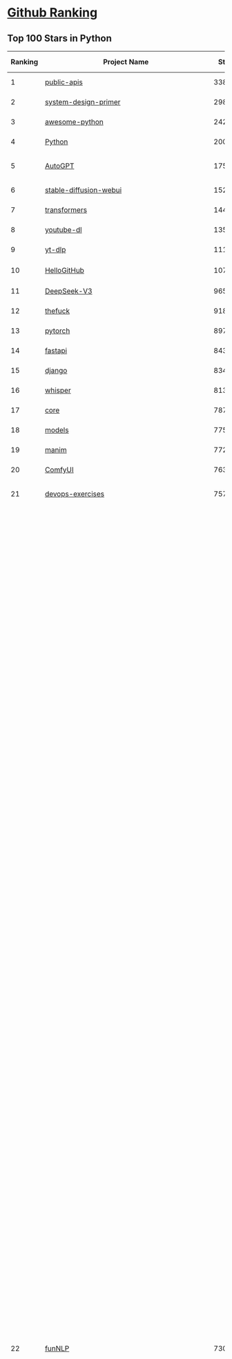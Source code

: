 [Github Ranking](../README.md)
==========

## Top 100 Stars in Python

| Ranking | Project Name | Stars | Forks | Language | Open Issues | Description | Last Commit |
| ------- | ------------ | ----- | ----- | -------- | ----------- | ----------- | ----------- |
| 1 | [public-apis](https://github.com/public-apis/public-apis) | 338838 | 35754 | Python | 2 | A collective list of free APIs | 2024-10-31T19:50:02Z |
| 2 | [system-design-primer](https://github.com/donnemartin/system-design-primer) | 298729 | 49589 | Python | 239 | Learn how to design large-scale systems. Prep for the system design interview.  Includes Anki flashcards. | 2024-12-02T01:10:39Z |
| 3 | [awesome-python](https://github.com/vinta/awesome-python) | 242826 | 25643 | Python | 0 | An opinionated list of awesome Python frameworks, libraries, software and resources. | 2024-08-11T17:10:18Z |
| 4 | [Python](https://github.com/TheAlgorithms/Python) | 200282 | 46726 | Python | 67 | All Algorithms implemented in Python | 2025-05-08T17:48:12Z |
| 5 | [AutoGPT](https://github.com/Significant-Gravitas/AutoGPT) | 175156 | 45686 | Python | 144 | AutoGPT is the vision of accessible AI for everyone, to use and to build on. Our mission is to provide the tools, so that you can focus on what matters. | 2025-05-09T04:03:01Z |
| 6 | [stable-diffusion-webui](https://github.com/AUTOMATIC1111/stable-diffusion-webui) | 152190 | 28319 | Python | 2339 | Stable Diffusion web UI | 2025-05-03T06:17:03Z |
| 7 | [transformers](https://github.com/huggingface/transformers) | 144035 | 28884 | Python | 1058 | 🤗 Transformers: State-of-the-art Machine Learning for Pytorch, TensorFlow, and JAX. | 2025-05-08T21:46:09Z |
| 8 | [youtube-dl](https://github.com/ytdl-org/youtube-dl) | 135556 | 10325 | Python | 3670 | Command-line program to download videos from YouTube.com and other video sites | 2025-05-04T11:53:05Z |
| 9 | [yt-dlp](https://github.com/yt-dlp/yt-dlp) | 111108 | 8735 | Python | 1572 | A feature-rich command-line audio/video downloader | 2025-05-06T20:32:41Z |
| 10 | [HelloGitHub](https://github.com/521xueweihan/HelloGitHub) | 107067 | 9981 | Python | 224 | :octocat: 分享 GitHub 上有趣、入门级的开源项目。Share interesting, entry-level open source projects on GitHub. | 2025-04-29T04:00:46Z |
| 11 | [DeepSeek-V3](https://github.com/deepseek-ai/DeepSeek-V3) | 96564 | 15706 | Python | 64 | None | 2025-04-09T01:50:40Z |
| 12 | [thefuck](https://github.com/nvbn/thefuck) | 91808 | 3686 | Python | 278 | Magnificent app which corrects your previous console command. | 2024-07-19T14:56:13Z |
| 13 | [pytorch](https://github.com/pytorch/pytorch) | 89786 | 24097 | Python | 15034 | Tensors and Dynamic neural networks in Python with strong GPU acceleration | 2025-05-09T04:00:33Z |
| 14 | [fastapi](https://github.com/fastapi/fastapi) | 84395 | 7315 | Python | 51 | FastAPI framework, high performance, easy to learn, fast to code, ready for production | 2025-05-06T08:23:31Z |
| 15 | [django](https://github.com/django/django) | 83479 | 32556 | Python | 0 | The Web framework for perfectionists with deadlines. | 2025-05-08T15:07:10Z |
| 16 | [whisper](https://github.com/openai/whisper) | 81356 | 9782 | Python | 0 | Robust Speech Recognition via Large-Scale Weak Supervision | 2025-01-04T20:56:17Z |
| 17 | [core](https://github.com/home-assistant/core) | 78782 | 33584 | Python | 2583 | :house_with_garden: Open source home automation that puts local control and privacy first. | 2025-05-08T22:54:39Z |
| 18 | [models](https://github.com/tensorflow/models) | 77510 | 45610 | Python | 1072 | Models and examples built with TensorFlow | 2025-05-08T21:15:23Z |
| 19 | [manim](https://github.com/3b1b/manim) | 77283 | 6678 | Python | 442 | Animation engine for explanatory math videos | 2025-03-20T19:00:35Z |
| 20 | [ComfyUI](https://github.com/comfyanonymous/ComfyUI) | 76324 | 8346 | Python | 2220 | The most powerful and modular diffusion model GUI, api and backend with a graph/nodes interface. | 2025-05-08T12:41:00Z |
| 21 | [devops-exercises](https://github.com/bregman-arie/devops-exercises) | 75750 | 16878 | Python | 33 | Linux, Jenkins, AWS, SRE, Prometheus, Docker, Python, Ansible, Git, Kubernetes, Terraform, OpenStack, SQL, NoSQL, Azure, GCP, DNS, Elastic, Network, Virtualization. DevOps Interview Questions | 2025-04-24T19:36:05Z |
| 22 | [funNLP](https://github.com/fighting41love/funNLP) | 73064 | 14845 | Python | 33 | 中英文敏感词、语言检测、中外手机/电话归属地/运营商查询、名字推断性别、手机号抽取、身份证抽取、邮箱抽取、中日文人名库、中文缩写库、拆字词典、词汇情感值、停用词、反动词表、暴恐词表、繁简体转换、英文模拟中文发音、汪峰歌词生成器、职业名称词库、同义词库、反义词库、否定词库、汽车品牌词库、汽车零件词库、连续英文切割、各种中文词向量、公司名字大全、古诗词库、IT词库、财经词库、成语词库、地名词库、历史名人词库、诗词词库、医学词库、饮食词库、法律词库、汽车词库、动物词库、中文聊天语料、中文谣言数据、百度中文问答数据集、句子相似度匹配算法集合、bert资源、文本生成&摘要相关工具、cocoNLP信息抽取工具、国内电话号码正则匹配、清华大学XLORE:中英文跨语言百科知识图谱、清华大学人工智能技术系列报告、自然语言生成、NLU太难了系列、自动对联数据及机器人、用户名黑名单列表、罪名法务名词及分类模型、微信公众号语料、cs224n深度学习自然语言处理课程、中文手写汉字识别、中文自然语言处理 语料/数据集、变量命名神器、分词语料库+代码、任务型对话英文数据集、ASR 语音数据集 + 基于深度学习的中文语音识别系统、笑声检测器、Microsoft多语言数字/单位/如日期时间识别包、中华新华字典数据库及api(包括常用歇后语、成语、词语和汉字)、文档图谱自动生成、SpaCy 中文模型、Common Voice语音识别数据集新版、神经网络关系抽取、基于bert的命名实体识别、关键词(Keyphrase)抽取包pke、基于医疗领域知识图谱的问答系统、基于依存句法与语义角色标注的事件三元组抽取、依存句法分析4万句高质量标注数据、cnocr：用来做中文OCR的Python3包、中文人物关系知识图谱项目、中文nlp竞赛项目及代码汇总、中文字符数据、speech-aligner: 从“人声语音”及其“语言文本”产生音素级别时间对齐标注的工具、AmpliGraph: 知识图谱表示学习(Python)库：知识图谱概念链接预测、Scattertext 文本可视化(python)、语言/知识表示工具：BERT & ERNIE、中文对比英文自然语言处理NLP的区别综述、Synonyms中文近义词工具包、HarvestText领域自适应文本挖掘工具（新词发现-情感分析-实体链接等）、word2word：(Python)方便易用的多语言词-词对集：62种语言/3,564个多语言对、语音识别语料生成工具：从具有音频/字幕的在线视频创建自动语音识别(ASR)语料库、构建医疗实体识别的模型（包含词典和语料标注）、单文档非监督的关键词抽取、Kashgari中使用gpt-2语言模型、开源的金融投资数据提取工具、文本自动摘要库TextTeaser: 仅支持英文、人民日报语料处理工具集、一些关于自然语言的基本模型、基于14W歌曲知识库的问答尝试--功能包括歌词接龙and已知歌词找歌曲以及歌曲歌手歌词三角关系的问答、基于Siamese bilstm模型的相似句子判定模型并提供训练数据集和测试数据集、用Transformer编解码模型实现的根据Hacker News文章标题自动生成评论、用BERT进行序列标记和文本分类的模板代码、LitBank：NLP数据集——支持自然语言处理和计算人文学科任务的100部带标记英文小说语料、百度开源的基准信息抽取系统、虚假新闻数据集、Facebook: LAMA语言模型分析，提供Transformer-XL/BERT/ELMo/GPT预训练语言模型的统一访问接口、CommonsenseQA：面向常识的英文QA挑战、中文知识图谱资料、数据及工具、各大公司内部里大牛分享的技术文档 PDF 或者 PPT、自然语言生成SQL语句（英文）、中文NLP数据增强（EDA）工具、英文NLP数据增强工具 、基于医药知识图谱的智能问答系统、京东商品知识图谱、基于mongodb存储的军事领域知识图谱问答项目、基于远监督的中文关系抽取、语音情感分析、中文ULMFiT-情感分析-文本分类-语料及模型、一个拍照做题程序、世界各国大规模人名库、一个利用有趣中文语料库 qingyun 训练出来的中文聊天机器人、中文聊天机器人seqGAN、省市区镇行政区划数据带拼音标注、教育行业新闻语料库包含自动文摘功能、开放了对话机器人-知识图谱-语义理解-自然语言处理工具及数据、中文知识图谱：基于百度百科中文页面-抽取三元组信息-构建中文知识图谱、masr: 中文语音识别-提供预训练模型-高识别率、Python音频数据增广库、中文全词覆盖BERT及两份阅读理解数据、ConvLab：开源多域端到端对话系统平台、中文自然语言处理数据集、基于最新版本rasa搭建的对话系统、基于TensorFlow和BERT的管道式实体及关系抽取、一个小型的证券知识图谱/知识库、复盘所有NLP比赛的TOP方案、OpenCLaP：多领域开源中文预训练语言模型仓库、UER：基于不同语料+编码器+目标任务的中文预训练模型仓库、中文自然语言处理向量合集、基于金融-司法领域(兼有闲聊性质)的聊天机器人、g2pC：基于上下文的汉语读音自动标记模块、Zincbase 知识图谱构建工具包、诗歌质量评价/细粒度情感诗歌语料库、快速转化「中文数字」和「阿拉伯数字」、百度知道问答语料库、基于知识图谱的问答系统、jieba_fast 加速版的jieba、正则表达式教程、中文阅读理解数据集、基于BERT等最新语言模型的抽取式摘要提取、Python利用深度学习进行文本摘要的综合指南、知识图谱深度学习相关资料整理、维基大规模平行文本语料、StanfordNLP 0.2.0：纯Python版自然语言处理包、NeuralNLP-NeuralClassifier：腾讯开源深度学习文本分类工具、端到端的封闭域对话系统、中文命名实体识别：NeuroNER vs. BertNER、新闻事件线索抽取、2019年百度的三元组抽取比赛：“科学空间队”源码、基于依存句法的开放域文本知识三元组抽取和知识库构建、中文的GPT2训练代码、ML-NLP - 机器学习(Machine Learning)NLP面试中常考到的知识点和代码实现、nlp4han:中文自然语言处理工具集(断句/分词/词性标注/组块/句法分析/语义分析/NER/N元语法/HMM/代词消解/情感分析/拼写检查、XLM：Facebook的跨语言预训练语言模型、用基于BERT的微调和特征提取方法来进行知识图谱百度百科人物词条属性抽取、中文自然语言处理相关的开放任务-数据集-当前最佳结果、CoupletAI - 基于CNN+Bi-LSTM+Attention 的自动对对联系统、抽象知识图谱、MiningZhiDaoQACorpus - 580万百度知道问答数据挖掘项目、brat rapid annotation tool: 序列标注工具、大规模中文知识图谱数据：1.4亿实体、数据增强在机器翻译及其他nlp任务中的应用及效果、allennlp阅读理解:支持多种数据和模型、PDF表格数据提取工具 、 Graphbrain：AI开源软件库和科研工具，目的是促进自动意义提取和文本理解以及知识的探索和推断、简历自动筛选系统、基于命名实体识别的简历自动摘要、中文语言理解测评基准，包括代表性的数据集&基准模型&语料库&排行榜、树洞 OCR 文字识别 、从包含表格的扫描图片中识别表格和文字、语声迁移、Python口语自然语言处理工具集(英文)、 similarity：相似度计算工具包，java编写、海量中文预训练ALBERT模型 、Transformers 2.0 、基于大规模音频数据集Audioset的音频增强 、Poplar：网页版自然语言标注工具、图片文字去除，可用于漫画翻译 、186种语言的数字叫法库、Amazon发布基于知识的人-人开放领域对话数据集 、中文文本纠错模块代码、繁简体转换 、 Python实现的多种文本可读性评价指标、类似于人名/地名/组织机构名的命名体识别数据集 、东南大学《知识图谱》研究生课程(资料)、. 英文拼写检查库 、 wwsearch是企业微信后台自研的全文检索引擎、CHAMELEON：深度学习新闻推荐系统元架构 、 8篇论文梳理BERT相关模型进展与反思、DocSearch：免费文档搜索引擎、 LIDA：轻量交互式对话标注工具 、aili - the fastest in-memory index in the East 东半球最快并发索引 、知识图谱车音工作项目、自然语言生成资源大全 、中日韩分词库mecab的Python接口库、中文文本摘要/关键词提取、汉字字符特征提取器 (featurizer)，提取汉字的特征（发音特征、字形特征）用做深度学习的特征、中文生成任务基准测评 、中文缩写数据集、中文任务基准测评 - 代表性的数据集-基准(预训练)模型-语料库-baseline-工具包-排行榜、PySS3：面向可解释AI的SS3文本分类器机器可视化工具 、中文NLP数据集列表、COPE - 格律诗编辑程序、doccano：基于网页的开源协同多语言文本标注工具 、PreNLP：自然语言预处理库、简单的简历解析器，用来从简历中提取关键信息、用于中文闲聊的GPT2模型：GPT2-chitchat、基于检索聊天机器人多轮响应选择相关资源列表(Leaderboards、Datasets、Papers)、(Colab)抽象文本摘要实现集锦(教程 、词语拼音数据、高效模糊搜索工具、NLP数据增广资源集、微软对话机器人框架 、 GitHub Typo Corpus：大规模GitHub多语言拼写错误/语法错误数据集、TextCluster：短文本聚类预处理模块 Short text cluster、面向语音识别的中文文本规范化、BLINK：最先进的实体链接库、BertPunc：基于BERT的最先进标点修复模型、Tokenizer：快速、可定制的文本词条化库、中文语言理解测评基准，包括代表性的数据集、基准(预训练)模型、语料库、排行榜、spaCy 医学文本挖掘与信息提取 、 NLP任务示例项目代码集、 python拼写检查库、chatbot-list - 行业内关于智能客服、聊天机器人的应用和架构、算法分享和介绍、语音质量评价指标(MOSNet, BSSEval, STOI, PESQ, SRMR)、 用138GB语料训练的法文RoBERTa预训练语言模型 、BERT-NER-Pytorch：三种不同模式的BERT中文NER实验、无道词典 - 有道词典的命令行版本，支持英汉互查和在线查询、2019年NLP亮点回顾、 Chinese medical dialogue data 中文医疗对话数据集 、最好的汉字数字(中文数字)-阿拉伯数字转换工具、 基于百科知识库的中文词语多词义/义项获取与特定句子词语语义消歧、awesome-nlp-sentiment-analysis - 情感分析、情绪原因识别、评价对象和评价词抽取、LineFlow：面向所有深度学习框架的NLP数据高效加载器、中文医学NLP公开资源整理 、MedQuAD：(英文)医学问答数据集、将自然语言数字串解析转换为整数和浮点数、Transfer Learning in Natural Language Processing (NLP) 、面向语音识别的中文/英文发音辞典、Tokenizers：注重性能与多功能性的最先进分词器、CLUENER 细粒度命名实体识别 Fine Grained Named Entity Recognition、 基于BERT的中文命名实体识别、中文谣言数据库、NLP数据集/基准任务大列表、nlp相关的一些论文及代码, 包括主题模型、词向量(Word Embedding)、命名实体识别(NER)、文本分类(Text Classificatin)、文本生成(Text Generation)、文本相似性(Text Similarity)计算等，涉及到各种与nlp相关的算法，基于keras和tensorflow 、Python文本挖掘/NLP实战示例、 Blackstone：面向非结构化法律文本的spaCy pipeline和NLP模型通过同义词替换实现文本“变脸” 、中文 预训练 ELECTREA 模型: 基于对抗学习 pretrain Chinese Model 、albert-chinese-ner - 用预训练语言模型ALBERT做中文NER 、基于GPT2的特定主题文本生成/文本增广、开源预训练语言模型合集、多语言句向量包、编码、标记和实现：一种可控高效的文本生成方法、 英文脏话大列表 、attnvis：GPT2、BERT等transformer语言模型注意力交互可视化、CoVoST：Facebook发布的多语种语音-文本翻译语料库，包括11种语言(法语、德语、荷兰语、俄语、西班牙语、意大利语、土耳其语、波斯语、瑞典语、蒙古语和中文)的语音、文字转录及英文译文、Jiagu自然语言处理工具 - 以BiLSTM等模型为基础，提供知识图谱关系抽取 中文分词 词性标注 命名实体识别 情感分析 新词发现 关键词 文本摘要 文本聚类等功能、用unet实现对文档表格的自动检测，表格重建、NLP事件提取文献资源列表 、 金融领域自然语言处理研究资源大列表、CLUEDatasetSearch - 中英文NLP数据集：搜索所有中文NLP数据集，附常用英文NLP数据集 、medical_NER - 中文医学知识图谱命名实体识别 、(哈佛)讲因果推理的免费书、知识图谱相关学习资料/数据集/工具资源大列表、Forte：灵活强大的自然语言处理pipeline工具集 、Python字符串相似性算法库、PyLaia：面向手写文档分析的深度学习工具包、TextFooler：针对文本分类/推理的对抗文本生成模块、Haystack：灵活、强大的可扩展问答(QA)框架、中文关键短语抽取工具 | 2024-05-10T07:38:24Z |
| 23 | [screenshot-to-code](https://github.com/abi/screenshot-to-code) | 69870 | 8623 | Python | 100 | Drop in a screenshot and convert it to clean code (HTML/Tailwind/React/Vue) | 2025-04-23T18:40:55Z |
| 24 | [flask](https://github.com/pallets/flask) | 69493 | 16386 | Python | 2 | The Python micro framework for building web applications. | 2025-03-30T20:17:35Z |
| 25 | [d2l-zh](https://github.com/d2l-ai/d2l-zh) | 69105 | 11607 | Python | 0 | 《动手学深度学习》：面向中文读者、能运行、可讨论。中英文版被70多个国家的500多所大学用于教学。 | 2024-07-30T09:32:19Z |
| 26 | [gpt_academic](https://github.com/binary-husky/gpt_academic) | 68407 | 8344 | Python | 254 | 为GPT/GLM等LLM大语言模型提供实用化交互接口，特别优化论文阅读/润色/写作体验，模块化设计，支持自定义快捷按钮&函数插件，支持Python和C++等项目剖析&自译解功能，PDF/LaTex论文翻译&总结功能，支持并行问询多种LLM模型，支持chatglm3等本地模型。接入通义千问, deepseekcoder, 讯飞星火, 文心一言, llama2, rwkv, claude2, moss等。 | 2025-05-06T14:19:12Z |
| 27 | [awesome-machine-learning](https://github.com/josephmisiti/awesome-machine-learning) | 67946 | 14891 | Python | 0 | A curated list of awesome Machine Learning frameworks, libraries and software. | 2025-04-12T20:31:11Z |
| 28 | [cpython](https://github.com/python/cpython) | 66859 | 31841 | Python | 7243 | The Python programming language | 2025-05-09T00:17:50Z |
| 29 | [PayloadsAllTheThings](https://github.com/swisskyrepo/PayloadsAllTheThings) | 65253 | 15324 | Python | 0 | A list of useful payloads and bypass for Web Application Security and Pentest/CTF | 2025-04-09T09:16:20Z |
| 30 | [Deep-Live-Cam](https://github.com/hacksider/Deep-Live-Cam) | 65184 | 9024 | Python | 60 | real time face swap and one-click video deepfake with only a single image | 2025-05-05T00:30:44Z |
| 31 | [ansible](https://github.com/ansible/ansible) | 64940 | 24018 | Python | 552 | Ansible is a radically simple IT automation platform that makes your applications and systems easier to deploy and maintain. Automate everything from code deployment to network configuration to cloud management, in a language that approaches plain English, using SSH, with no agents to install on remote systems. https://docs.ansible.com. | 2025-05-09T00:08:18Z |
| 32 | [sherlock](https://github.com/sherlock-project/sherlock) | 64277 | 7450 | Python | 92 | Hunt down social media accounts by username across social networks | 2025-05-06T09:55:10Z |
| 33 | [gpt4free](https://github.com/xtekky/gpt4free) | 64194 | 13632 | Python | 19 | The official gpt4free repository \| various collection of powerful language models \| o4, o3 and deepseek r1, gpt-4.1, gemini 2.5 | 2025-05-06T13:29:14Z |
| 34 | [keras](https://github.com/keras-team/keras) | 62965 | 19579 | Python | 257 | Deep Learning for humans | 2025-05-08T20:27:05Z |
| 35 | [scikit-learn](https://github.com/scikit-learn/scikit-learn) | 61979 | 25818 | Python | 1578 | scikit-learn: machine learning in Python | 2025-05-08T10:48:49Z |
| 36 | [new-pac](https://github.com/Alvin9999/new-pac) | 61661 | 9942 | Python | 425 | 翻墙-科学上网、自由上网、免费科学上网、免费翻墙、fanqiang、油管youtube/视频下载、软件、VPN、一键翻墙浏览器，vps一键搭建翻墙服务器脚本/教程，免费shadowsocks/ss/ssr/v2ray/goflyway账号/节点，翻墙梯子，电脑、手机、iOS、安卓、windows、Mac、Linux、路由器翻墙、科学上网、youtube视频下载、youtube油管镜像/免翻墙网站、美区apple id共享账号、翻墙-科学上网-梯子 | 2025-05-09T03:56:40Z |
| 37 | [annotated_deep_learning_paper_implementations](https://github.com/labmlai/annotated_deep_learning_paper_implementations) | 60507 | 6105 | Python | 30 | 🧑‍🏫 60+ Implementations/tutorials of deep learning papers with side-by-side notes 📝; including transformers (original, xl, switch, feedback, vit, ...), optimizers (adam, adabelief, sophia, ...), gans(cyclegan, stylegan2, ...), 🎮 reinforcement learning (ppo, dqn), capsnet, distillation, ... 🧠 | 2024-08-24T09:18:59Z |
| 38 | [langflow](https://github.com/langflow-ai/langflow) | 59606 | 6287 | Python | 414 | Langflow is a powerful tool for building and deploying AI-powered agents and workflows. | 2025-05-08T23:05:31Z |
| 39 | [browser-use](https://github.com/browser-use/browser-use) | 59457 | 6498 | Python | 375 | 🌐 Make websites accessible for AI agents. Automate tasks online with ease. | 2025-05-06T23:59:02Z |
| 40 | [open-interpreter](https://github.com/OpenInterpreter/open-interpreter) | 59302 | 5051 | Python | 216 | A natural language interface for computers | 2025-04-23T07:18:30Z |
| 41 | [localstack](https://github.com/localstack/localstack) | 58849 | 4143 | Python | 248 | 💻 A fully functional local AWS cloud stack. Develop and test your cloud & Serverless apps offline | 2025-05-08T18:55:23Z |
| 42 | [llama](https://github.com/meta-llama/llama) | 58196 | 9759 | Python | 430 | Inference code for Llama models | 2025-01-26T21:42:26Z |
| 43 | [markitdown](https://github.com/microsoft/markitdown) | 56473 | 2871 | Python | 196 | Python tool for converting files and office documents to Markdown. | 2025-04-13T16:31:40Z |
| 44 | [private-gpt](https://github.com/zylon-ai/private-gpt) | 55770 | 7472 | Python | 245 | Interact with your documents using the power of GPT, 100% privately, no data leaks | 2024-11-13T19:30:32Z |
| 45 | [you-get](https://github.com/soimort/you-get) | 55556 | 9755 | Python | 0 | :arrow_double_down: Dumb downloader that scrapes the web | 2025-04-27T15:33:25Z |
| 46 | [MetaGPT](https://github.com/FoundationAgents/MetaGPT) | 55400 | 6592 | Python | 60 | 🌟 The Multi-Agent Framework: First AI Software Company, Towards Natural Language Programming | 2025-03-31T07:17:13Z |
| 47 | [scrapy](https://github.com/scrapy/scrapy) | 55120 | 10781 | Python | 440 | Scrapy, a fast high-level web crawling & scraping framework for Python. | 2025-05-08T09:44:31Z |
| 48 | [face_recognition](https://github.com/ageitgey/face_recognition) | 54709 | 13604 | Python | 769 | The world's simplest facial recognition api for Python and the command line | 2024-08-21T06:22:36Z |
| 49 | [Real-Time-Voice-Cloning](https://github.com/CorentinJ/Real-Time-Voice-Cloning) | 54164 | 8963 | Python | 200 | Clone a voice in 5 seconds to generate arbitrary speech in real-time | 2024-08-14T19:54:03Z |
| 50 | [gpt-engineer](https://github.com/AntonOsika/gpt-engineer) | 54094 | 7102 | Python | 24 | CLI platform to experiment with codegen. Precursor to: https://lovable.dev | 2024-11-17T22:47:32Z |
| 51 | [OpenHands](https://github.com/All-Hands-AI/OpenHands) | 53981 | 6070 | Python | 200 | 🙌 OpenHands: Code Less, Make More | 2025-05-09T03:52:06Z |
| 52 | [faceswap](https://github.com/deepfakes/faceswap) | 53860 | 13384 | Python | 30 | Deepfakes Software For All | 2025-02-26T17:55:37Z |
| 53 | [yolov5](https://github.com/ultralytics/yolov5) | 53730 | 16889 | Python | 228 | YOLOv5 🚀 in PyTorch > ONNX > CoreML > TFLite | 2025-05-07T10:00:28Z |
| 54 | [openpilot](https://github.com/commaai/openpilot) | 53686 | 9716 | Python | 138 | openpilot is an operating system for robotics. Currently, it upgrades the driver assistance system on 300+ supported cars. | 2025-05-09T03:23:59Z |
| 55 | [requests](https://github.com/psf/requests) | 52836 | 9449 | Python | 193 | A simple, yet elegant, HTTP library. | 2025-05-03T16:39:14Z |
| 56 | [hackingtool](https://github.com/Z4nzu/hackingtool) | 52383 | 5641 | Python | 48 | ALL IN ONE Hacking Tool For Hackers | 2025-03-03T15:17:19Z |
| 57 | [rich](https://github.com/Textualize/rich) | 51977 | 1830 | Python | 206 | Rich is a Python library for rich text and beautiful formatting in the terminal. | 2025-05-05T09:28:25Z |
| 58 | [grok-1](https://github.com/xai-org/grok-1) | 50238 | 8357 | Python | 0 | Grok open release | 2024-08-30T04:17:25Z |
| 59 | [PaddleOCR](https://github.com/PaddlePaddle/PaddleOCR) | 48961 | 8176 | Python | 58 | Awesome multilingual OCR toolkits based on PaddlePaddle (practical ultra lightweight OCR system, support 80+ languages recognition, provide data annotation and synthesis tools, support training and deployment among server, mobile, embedded and IoT devices) | 2025-05-08T08:32:01Z |
| 60 | [LLaMA-Factory](https://github.com/hiyouga/LLaMA-Factory) | 48503 | 5904 | Python | 441 | Unified Efficient Fine-Tuning of 100+ LLMs & VLMs (ACL 2024) | 2025-05-07T10:23:11Z |
| 61 | [professional-programming](https://github.com/charlax/professional-programming) | 47599 | 3782 | Python | 0 | A collection of learning resources for curious software engineers | 2025-04-07T02:06:40Z |
| 62 | [big-list-of-naughty-strings](https://github.com/minimaxir/big-list-of-naughty-strings) | 47134 | 2156 | Python | 69 | The Big List of Naughty Strings is a list of strings which have a high probability of causing issues when used as user-input data. | 2024-04-18T03:26:59Z |
| 63 | [vllm](https://github.com/vllm-project/vllm) | 46917 | 7308 | Python | 1817 | A high-throughput and memory-efficient inference and serving engine for LLMs | 2025-05-09T03:14:42Z |
| 64 | [30-Days-Of-Python](https://github.com/Asabeneh/30-Days-Of-Python) | 46191 | 8813 | Python | 54 | 30 days of Python programming challenge is a step-by-step guide to learn the Python programming language in 30 days. This challenge may take more than100 days, follow your own pace.  These videos may help too: https://www.youtube.com/channel/UC7PNRuno1rzYPb1xLa4yktw | 2025-03-19T15:23:18Z |
| 65 | [GPT-SoVITS](https://github.com/RVC-Boss/GPT-SoVITS) | 46024 | 5065 | Python | 798 | 1 min voice data can also be used to train a good TTS model! (few shot voice cloning) | 2025-04-25T16:42:06Z |
| 66 | [pandas](https://github.com/pandas-dev/pandas) | 45353 | 18486 | Python | 3633 | Flexible and powerful data analysis / manipulation library for Python, providing labeled data structures similar to R data.frame objects, statistical functions, and much more | 2025-05-08T22:27:22Z |
| 67 | [OpenManus](https://github.com/FoundationAgents/OpenManus) | 45328 | 7824 | Python | 452 | No fortress, purely open ground.  OpenManus is Coming. | 2025-05-07T04:06:58Z |
| 68 | [Fooocus](https://github.com/lllyasviel/Fooocus) | 44680 | 6943 | Python | 207 | Focus on prompting and generating | 2025-01-24T10:55:35Z |
| 69 | [autogen](https://github.com/microsoft/autogen) | 44218 | 6672 | Python | 502 | A programming framework for agentic AI 🤖 PyPi: autogen-agentchat Discord: https://aka.ms/autogen-discord Office Hour: https://aka.ms/autogen-officehour | 2025-05-09T01:39:31Z |
| 70 | [text-generation-webui](https://github.com/oobabooga/text-generation-webui) | 43509 | 5611 | Python | 2528 | A Gradio web UI for Large Language Models with support for multiple inference backends. | 2025-05-09T01:19:21Z |
| 71 | [odoo](https://github.com/odoo/odoo) | 42828 | 27669 | Python | 3143 | Odoo. Open Source Apps To Grow Your Business. | 2025-05-09T02:58:06Z |
| 72 | [crawl4ai](https://github.com/unclecode/crawl4ai) | 42599 | 3912 | Python | 113 | 🚀🤖 Crawl4AI: Open-source LLM Friendly Web Crawler & Scraper. Don't be shy, join here: https://discord.gg/jP8KfhDhyN | 2025-05-08T12:09:41Z |
| 73 | [llama_index](https://github.com/run-llama/llama_index) | 41507 | 5914 | Python | 302 | LlamaIndex is the leading framework for building LLM-powered agents over your data. | 2025-05-08T22:21:47Z |
| 74 | [python-patterns](https://github.com/faif/python-patterns) | 41356 | 6993 | Python | 11 | A collection of design patterns/idioms in Python | 2025-05-07T15:49:35Z |
| 75 | [OpenBB](https://github.com/OpenBB-finance/OpenBB) | 41278 | 3686 | Python | 40 | Investment Research for Everyone, Everywhere. | 2025-05-08T16:45:14Z |
| 76 | [nanoGPT](https://github.com/karpathy/nanoGPT) | 41115 | 6812 | Python | 223 | The simplest, fastest repository for training/finetuning medium-sized GPTs. | 2024-12-09T23:53:04Z |
| 77 | [ChatGLM-6B](https://github.com/THUDM/ChatGLM-6B) | 41048 | 5222 | Python | 556 | ChatGLM-6B: An Open Bilingual Dialogue Language Model \| 开源双语对话语言模型 | 2024-06-27T04:05:25Z |
| 78 | [stablediffusion](https://github.com/Stability-AI/stablediffusion) | 40919 | 5228 | Python | 248 | High-Resolution Image Synthesis with Latent Diffusion Models | 2024-10-10T21:28:57Z |
| 79 | [ColossalAI](https://github.com/hpcaitech/ColossalAI) | 40866 | 4502 | Python | 427 | Making large AI models cheaper, faster and more accessible | 2025-05-08T06:10:21Z |
| 80 | [diagrams](https://github.com/mingrammer/diagrams) | 40783 | 2617 | Python | 309 | :art: Diagram as Code for prototyping cloud system architectures | 2025-05-06T08:01:13Z |
| 81 | [sentry](https://github.com/getsentry/sentry) | 40782 | 4342 | Python | 2146 | Developer-first error tracking and performance monitoring | 2025-05-09T04:01:04Z |
| 82 | [ailearning](https://github.com/apachecn/ailearning) | 40735 | 11550 | Python | 2 | AiLearning：数据分析+机器学习实战+线性代数+PyTorch+NLTK+TF2 | 2024-11-12T16:21:55Z |
| 83 | [ultralytics](https://github.com/ultralytics/ultralytics) | 40354 | 7827 | Python | 697 | Ultralytics YOLO11 🚀 | 2025-05-09T04:04:23Z |
| 84 | [black](https://github.com/psf/black) | 40205 | 2572 | Python | 335 | The uncompromising Python code formatter | 2025-04-28T06:39:30Z |
| 85 | [airflow](https://github.com/apache/airflow) | 39974 | 14994 | Python | 1092 | Apache Airflow - A platform to programmatically author, schedule, and monitor workflows | 2025-05-09T03:07:52Z |
| 86 | [TTS](https://github.com/coqui-ai/TTS) | 39879 | 5080 | Python | 15 | 🐸💬 - a deep learning toolkit for Text-to-Speech, battle-tested in research and production | 2024-08-16T12:07:14Z |
| 87 | [cheat.sh](https://github.com/chubin/cheat.sh) | 39337 | 1813 | Python | 122 | the only cheat sheet you need | 2025-02-01T13:32:00Z |
| 88 | [streamlit](https://github.com/streamlit/streamlit) | 39252 | 3441 | Python | 1060 | Streamlit — A faster way to build and share data apps. | 2025-05-09T01:42:37Z |
| 89 | [bert](https://github.com/google-research/bert) | 39104 | 9672 | Python | 791 | TensorFlow code and pre-trained models for BERT | 2024-07-23T23:39:41Z |
| 90 | [mitmproxy](https://github.com/mitmproxy/mitmproxy) | 39021 | 4177 | Python | 322 | An interactive TLS-capable intercepting HTTP proxy for penetration testers and software developers. | 2025-05-08T09:47:33Z |
| 91 | [Deep-Learning-Papers-Reading-Roadmap](https://github.com/floodsung/Deep-Learning-Papers-Reading-Roadmap) | 38978 | 7351 | Python | 52 | Deep Learning papers reading roadmap for anyone who are eager to learn this amazing tech! | 2022-11-27T13:18:32Z |
| 92 | [freqtrade](https://github.com/freqtrade/freqtrade) | 38912 | 7682 | Python | 34 | Free, open source crypto trading bot | 2025-05-08T05:03:15Z |
| 93 | [FastChat](https://github.com/lm-sys/FastChat) | 38536 | 4699 | Python | 823 | An open platform for training, serving, and evaluating large language models. Release repo for Vicuna and Chatbot Arena. | 2025-04-12T18:17:12Z |
| 94 | [unsloth](https://github.com/unslothai/unsloth) | 38332 | 3003 | Python | 971 | Finetune Qwen3, Llama 4, TTS, DeepSeek-R1 & Gemma 3 LLMs 2x faster with 70% less memory! 🦥 | 2025-05-08T06:29:59Z |
| 95 | [DeepSpeed](https://github.com/deepspeedai/DeepSpeed) | 38265 | 4359 | Python | 1051 | DeepSpeed is a deep learning optimization library that makes distributed training and inference easy, efficient, and effective. | 2025-05-08T22:21:52Z |
| 96 | [gradio](https://github.com/gradio-app/gradio) | 37925 | 2885 | Python | 469 | Build and share delightful machine learning apps, all in Python. 🌟 Star to support our work! | 2025-05-08T19:14:36Z |
| 97 | [quivr](https://github.com/QuivrHQ/quivr) | 37799 | 3635 | Python | 6 | Opiniated RAG for integrating GenAI in your apps 🧠   Focus on your product rather than the RAG. Easy integration in existing products with customisation!  Any LLM: GPT4, Groq, Llama. Any Vectorstore: PGVector, Faiss. Any Files. Anyway you want.  | 2025-05-05T13:47:37Z |
| 98 | [Open-Assistant](https://github.com/LAION-AI/Open-Assistant) | 37344 | 3269 | Python | 227 | OpenAssistant is a chat-based assistant that understands tasks, can interact with third-party systems, and retrieve information dynamically to do so. | 2024-08-17T01:55:35Z |
| 99 | [python-cheatsheet](https://github.com/gto76/python-cheatsheet) | 37160 | 6611 | Python | 5 | Comprehensive Python Cheatsheet | 2025-05-09T00:43:08Z |
| 100 | [ray](https://github.com/ray-project/ray) | 36938 | 6268 | Python | 3771 | Ray is an AI compute engine. Ray consists of a core distributed runtime and a set of AI Libraries for accelerating ML workloads. | 2025-05-09T00:55:50Z |

